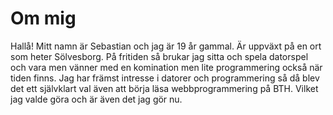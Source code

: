 Om mig
=============
Hallå! Mitt namn är Sebastian och jag är 19 år gammal. Är uppväxt på en ort som heter Sölvesborg. På fritiden så brukar jag sitta och spela datorspel och vara men vänner med en komination men lite programmering också när tiden finns. Jag har främst intresse i datorer och programmering så då blev det ett självklart val även att börja läsa webbprogrammering på BTH. Vilket jag valde göra och är även det jag gör nu.
